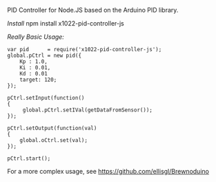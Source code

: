 PID Controller for Node.JS based on the Arduino PID library.

*Install*
npm install x1022-pid-controller-js

*Really Basic Usage:*

```
var pid      = require('x1022-pid-controller-js');
global.pCtrl = new pid({
    Kp : 1.0,
    Ki : 0.01,
    Kd : 0.01
    target: 120;
});

pCtrl.setInput(function()
{
     global.pCtrl.setIVal(getDataFromSensor());
});

pCtrl.setOutput(function(val)
{
    global.oCtrl.set(val);
});

pCtrl.start();
```

For a more complex usage, see https://github.com/ellisgl/Brewnoduino